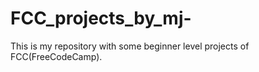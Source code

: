 # FCC_projects_by_mj-
This is my repository with some beginner level projects of FCC(FreeCodeCamp).
